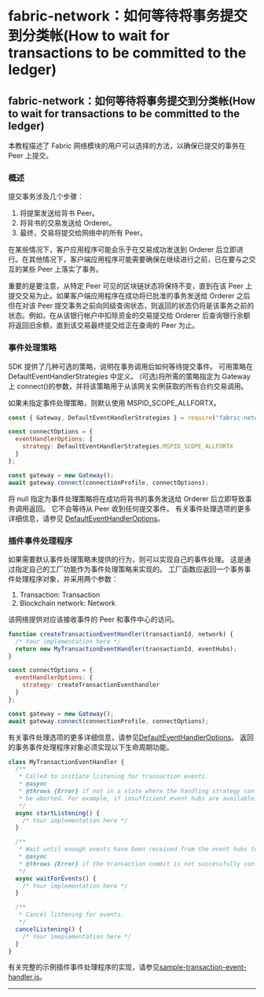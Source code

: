 # fabric-network：如何等待将事务提交到分类帐(How to wait for transactions to be committed to the ledger)

## fabric-network：如何等待将事务提交到分类帐(How to wait for transactions to be committed to the ledger)

本教程描述了 Fabric 网络模块的用户可以选择的方法，以确保已提交的事务在 Peer 上提交。

### 概述

提交事务涉及几个步骤：

1. 将提案发送给背书 Peer。
2. 将背书的交易发送给 Orderer。
3. 最终，交易将提交给网络中的所有 Peer。

在某些情况下，客户应用程序可能会乐于在交易成功发送到 Orderer 后立即进行。在其他情况下，客户端应用程序可能需要确保在继续进行之前，已在要与之交互的某些 Peer 上落实了事务。

重要的是要注意，从特定 Peer 可见的区块链状态将保持不变，直到在该 Peer 上提交交易为止。如果客户端应用程序在成功将已批准的事务发送给 Orderer 之后但在对该 Peer 提交事务之前向同级查询状态，则返回的状态仍将是该事务之前的状态。例如，在从该银行帐户中扣除资金的交易提交给 Orderer 后查询银行余额将返回旧余额，直到该交易最终提交给正在查询的 Peer 为止。

### 事件处理策略

SDK 提供了几种可选的策略，说明在事务调用后如何等待提交事件。 可用策略在 DefaultEventHandlerStrategies 中定义。 (可选)将所需的策略指定为 Gateway 上 connect()的参数，并将该策略用于从该网关实例获取的所有合约交易调用。

如果未指定事件处理策略，则默认使用 MSPID_SCOPE_ALLFORTX。

```javascript
const { Gateway, DefaultEventHandlerStrategies } = require("fabric-network");

const connectOptions = {
  eventHandlerOptions: {
    strategy: DefaultEventHandlerStrategies.MSPID_SCOPE_ALLFORTX
  }
};

const gateway = new Gateway();
await gateway.connect(connectionProfile, connectOptions);
```

将 null 指定为事件处理策略将在成功将背书的事务发送给 Orderer 后立即导致事务调用返回。 它不会等待从 Peer 收到任何提交事件。 有关事件处理选项的更多详细信息，请参见 [DefaultEventHandlerOptions](https://hyperledger.github.io/fabric-sdk-node/release-1.4/module-fabric-network.Gateway.html#~DefaultEventHandlerOptions__anchor)。

### 插件事件处理程序

如果需要默认事件处理策略未提供的行为，则可以实现自己的事件处理。 这是通过指定自己的工厂功能作为事件处理策略来实现的。 工厂函数应返回一个事务事件处理程序对象，并采用两个参数：

1. Transaction: Transaction
2. Blockchain network: Network

该网络提供对应该接收事件的 Peer 和事件中心的访问。

```javascript
function createTransactionEventHandler(transactionId, network) {
  /* Your implementation here */
  return new MyTransactionEventHandler(transactionId, eventHubs);
}

const connectOptions = {
  eventHandlerOptions: {
    strategy: createTransactionEventhandler
  }
};

const gateway = new Gateway();
await gateway.connect(connectionProfile, connectOptions);
```

有关事件处理选项的更多详细信息，请参见[DefaultEventHandlerOptions](https://hyperledger.github.io/fabric-sdk-node/release-1.4/module-fabric-network.Gateway.html#~DefaultEventHandlerOptions__anchor)。 返回的事务事件处理程序对象必须实现以下生命周期功能。

```javascript
class MyTransactionEventHandler {
  /**
   * Called to initiate listening for transaction events.
   * @async
   * @throws {Error} if not in a state where the handling strategy can be satified and the transaction should
   * be aborted. For example, if insufficient event hubs are available.
   */
  async startListening() {
    /* Your implementation here */
  }

  /**
   * Wait until enough events have been received from the event hubs to satisfy the event handling strategy.
   * @async
   * @throws {Error} if the transaction commit is not successfully confirmed.
   */
  async waitForEvents() {
    /* Your implementation here */
  }

  /**
   * Cancel listening for events.
   */
  cancelListening() {
    /* Your imeplementation here */
  }
}
```

有关完整的示例插件事件处理程序的实现，请参见[sample-transaction-event-handler.js](https://github.com/hyperledger/fabric-sdk-node/blob/master/test/integration/network-e2e/sample-transaction-event-handler.js)。

---
